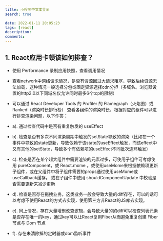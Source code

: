 ```yaml
---
title: 小程序中文本显示
search: true

date: 2022-01-11 20:05:23
tags: [react]
description:
comments:
---
```

## 1. React应用卡顿该如何排查？

- 使用 Performance 录制应用快照，查看调用情况
- 查看network中网络请求情况，是否有资源因过大请求阻塞，导致后续资源无法加载，这种情况一般选择分包或固定资源选择cdn分担（多域名。浏览器设置的http2.0以下同域名仅允许同时最多6个tcp的限制）

- 可以通过 React Developer Tools 的 Profiler 的 Flamegraph（火焰图）或 Ranked（渲染时长排行榜） 查看各组件的渲染时长，根据对应的组件可以进行排查渲染问题，以下作答：
- a). 通过检查代码中是否有重复触发的 useEffect
- b). 检查是否有多次不同渲染周期中触发的setState导致的渲染（比如在一个事件中导致的state更新，导致依赖于该state的useEffect触发，而该effect中又有其他的setState，导致多个有依赖项的useEffect不同批次连环触发）
- c). 检查是否在某个超大组件中需要渲染的元素过多，可使用子组件可考虑使用 pureComponent，或 React.mome ，或使用useMome来根据依赖项更新子组件，或在父组件中将子组件需要的props通过使用useMome或useCallback缓存， 或在子组件中使用 shouldComponentUpdate 中校验是否需要更新来减少更新
- d). 检查是否存在拖拽业务，这类业务一般会导致大量的diff存在，可以的话可以考虑不使用React的方式去实现，使用第三方非React的JS库去实现。
- e). 同上情况，存在大量增删改查逻辑，会导致大量的的diff可以检查列表元素是否存在唯一的key，通过key可以让React复用Fiber从而避免重复创建 Fiber节点与 Dom 节点
- f). 存在未清除掉的定时器或dom监听事件